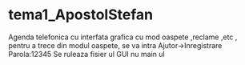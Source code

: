 # tema1_ApostolStefan
Agenda telefonica cu interfata grafica cu mod oaspete ,reclame ,etc , pentru a trece din modul oaspete, se va intra Ajutor->Inregistrare
Parola:12345 
Se ruleaza fisier ul GUI nu main ul
